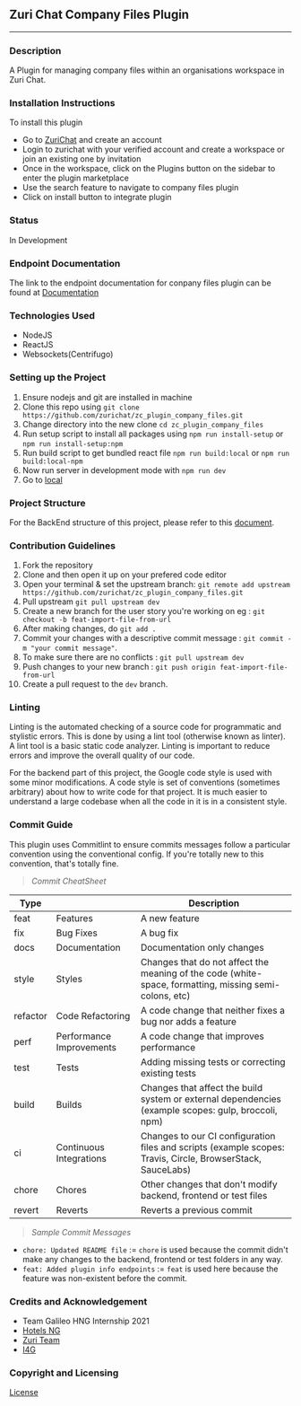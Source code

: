 ## **Zuri Chat Company Files Plugin**
---


### **Description**
A Plugin for managing company files within an organisations workspace in Zuri Chat.


### **Installation Instructions**
To install this plugin
- Go to [ZuriChat](https://zuri.chat/Signup) and create an account
- Login to zurichat with your verified account and create a workspace or join an existing one by invitation
- Once in the workspace, click on the Plugins button on the sidebar to enter the plugin marketplace
- Use the search feature to navigate to company files plugin
- Click on install button to integrate plugin


### **Status**
In Development


### **Endpoint Documentation**
The link to the endpoint documentation for conpany files plugin can be found at [Documentation](https://docs.zuri.chat/)


### **Technologies Used**
- NodeJS
- ReactJS
- Websockets(Centrifugo)


### **Setting up the Project**
1. Ensure nodejs and git are installed in machine
2. Clone this repo using `git clone https://github.com/zurichat/zc_plugin_company_files.git`
3. Change directory into the new clone `cd zc_plugin_company_files`
4. Run setup script to install all packages using `npm run install-setup` or `npm run install-setup:npm`
5. Run build script to get bundled react file `npm run build:local` or `npm run build:local-npm`
6. Now run server in development mode with `npm run dev`
7.  Go to [local](http://localhost:5500/)


### **Project Structure**
For the BackEnd structure of this project, please refer to this [document](CONTRIBUTION.md).


### **Contribution Guidelines**
1. Fork the repository
2. Clone and then open it up on your prefered code editor
3. Open your terminal & set the upstream branch: `git remote add upstream https://github.com/zurichat/zc_plugin_company_files.git`
4. Pull upstream `git pull upstream dev`
5. Create a new branch for the user story you're working on eg : `git checkout -b feat-import-file-from-url`
6. After making changes, do `git add .`
7. Commit your changes with a descriptive commit message : `git commit -m "your commit message"`.
8. To make sure there are no conflicts : `git pull upstream dev`
9. Push changes to your new branch : `git push origin feat-import-file-from-url`
10. Create a pull request to the `dev` branch.


### **Linting**
Linting is the automated checking of a source code for programmatic and stylistic errors. This is done by using a lint tool (otherwise known as linter). A lint tool is a basic static code analyzer. Linting is important to reduce errors and improve the overall quality of our code.

For the backend part of this project, the Google code style is used with some minor modifications. A code style is set of conventions (sometimes arbitrary) about how to write code for that project. It is much easier to understand a large codebase when all the code in it is in a consistent style.


### **Commit Guide**
This plugin uses Commitlint to ensure commits messages follow a particular convention using the conventional config. If you're totally new to this convention, that's totally fine.


> *Commit CheatSheet*


| Type     |                          | Description                                                                                                 |
|----------|--------------------------|-------------------------------------------------------------------------------------------------------------|
|   feat   | Features                 | A new feature                                                                                               |
|    fix   | Bug Fixes                | A bug fix                                                                                                   |
|   docs   | Documentation            | Documentation only changes                                                                                  |
|   style  | Styles                   | Changes that do not affect the meaning of the code (white-space, formatting, missing semi-colons, etc)      |
| refactor | Code Refactoring         | A code change that neither fixes a bug nor adds a feature                                                   |
|   perf   | Performance Improvements | A code change that improves performance                                                                     |
|   test   | Tests                    | Adding missing tests or correcting existing tests                                                           |
|   build  | Builds                   | Changes that affect the build system or external dependencies (example scopes: gulp, broccoli, npm)         |
|    ci    | Continuous Integrations  | Changes to our CI configuration files and scripts (example scopes: Travis, Circle, BrowserStack, SauceLabs) |
|   chore  | Chores                   | Other changes that don't modify backend, frontend or test files                                                           |
|  revert  | Reverts                  | Reverts a previous commit                                                                                   |


> *Sample Commit Messages*
- `chore: Updated README file` := `chore` is used because the commit didn't make any changes to the backend, frontend or test folders in any way.
- `feat: Added plugin info endpoints` := `feat` is used here because the feature was non-existent before the commit.


### **Credits and Acknowledgement**
- Team Galileo HNG Internship 2021
- [Hotels NG](https://hotels.ng/)
- [Zuri Team](https://zuri.team/)
- [I4G](https://ingressive.org/)

### **Copyright and Licensing**
[License](LICENSE.md)